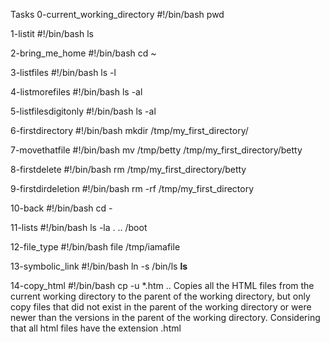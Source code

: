 Tasks
0-current_working_directory
#!/bin/bash
pwd

1-listit
#!/bin/bash
ls

2-bring_me_home
#!/bin/bash
cd ~

3-listfiles
#!/bin/bash
ls -l

4-listmorefiles
#!/bin/bash
ls -al

5-listfilesdigitonly
#!/bin/bash
ls -al

6-firstdirectory
#!/bin/bash
mkdir /tmp/my_first_directory/

7-movethatfile
#!/bin/bash
mv /tmp/betty /tmp/my_first_directory/betty

8-firstdelete
#!/bin/bash
rm /tmp/my_first_directory/betty

9-firstdirdeletion
#!/bin/bash
rm -rf /tmp/my_first_directory

10-back
#!/bin/bash
cd -

11-lists
#!/bin/bash
ls -la . .. /boot

12-file_type
#!/bin/bash
file /tmp/iamafile

13-symbolic_link
#!/bin/bash
ln -s /bin/ls __ls__

14-copy_html
#!/bin/bash
cp -u *.htm ..
Copies all the HTML files from the current working directory to the parent of the working directory, but only copy files that did not exist in the parent of the working directory or were newer than the versions in the parent of the working directory. Considering that all html files have the extension .html
